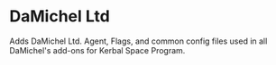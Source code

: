 # DaMichel Ltd
Adds DaMichel Ltd. Agent, Flags, and common config files used in all DaMichel's add-ons for Kerbal Space Program.

<!-- links -->
[DML]: https://forum.kerbalspaceprogram.com/index.php?/topic/208107-*/ "DaMichel Ltd Ltd. Forum Thread"
[damichel]: https://forum.kerbalspaceprogram.com/index.php?/profile/93697-*/ "damichel"